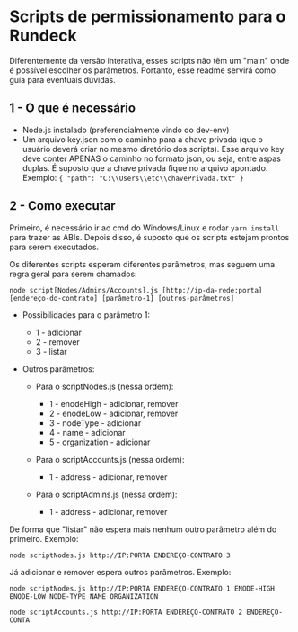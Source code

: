 # Scripts de permissionamento para o Rundeck

Diferentemente da versão interativa, esses scripts não têm um "main" onde é possível escolher os parâmetros. Portanto, esse readme servirá como guia para eventuais dúvidas.

## 1 - O que é necessário
* Node.js instalado (preferencialmente vindo do dev-env)
* Um arquivo key.json com o caminho para a chave privada (que o usuário deverá criar no mesmo diretório dos scripts). Esse arquivo key deve conter APENAS o caminho no formato json, ou seja, entre aspas duplas.
É suposto que a chave privada fique no arquivo apontado. Exemplo:
``{
  "path": "C:\\Users\\etc\\chavePrivada.txt"
}``

## 2 - Como executar
Primeiro, é necessário ir ao cmd do Windows/Linux e rodar `yarn install` para trazer as ABIs. Depois disso, é suposto que os scripts estejam prontos para serem executados.

Os diferentes scripts esperam diferentes parâmetros, mas seguem uma regra geral para serem chamados: 

`node script[Nodes/Admins/Accounts].js [http://ip-da-rede:porta] [endereço-do-contrato] [parâmetro-1] [outros-parâmetros]`

* Possibilidades para o parâmetro 1:
  * 1 - adicionar
  * 2 - remover
  * 3 - listar

* Outros parâmetros:
  * Para o scriptNodes.js (nessa ordem):
    * 1 - enodeHigh  - adicionar, remover
    * 2 - enodeLow - adicionar, remover
    * 3 - nodeType - adicionar
    * 4 - name - adicionar
    * 5 - organization - adicionar

  * Para o scriptAccounts.js (nessa ordem):
    * 1 - address - adicionar, remover

  * Para o scriptAdmins.js (nessa ordem):
    * 1 - address - adicionar, remover

De forma que "listar" não espera mais nenhum outro parâmetro além do primeiro. Exemplo:

` node scriptNodes.js http://IP:PORTA ENDEREÇO-CONTRATO 3 `

Já adicionar e remover espera outros parâmetros. Exemplo:

`node scriptNodes.js http://IP:PORTA ENDEREÇO-CONTRATO 1 ENODE-HIGH ENODE-LOW NODE-TYPE NAME ORGANIZATION `

`node scriptAccounts.js http://IP:PORTA ENDEREÇO-CONTRATO 2 ENDEREÇO-CONTA`

